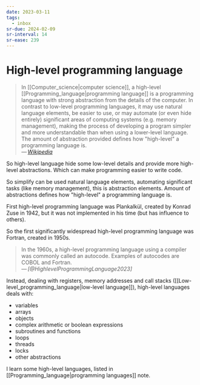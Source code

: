 ```yaml
---
date: 2023-03-11
tags:
  - inbox
sr-due: 2024-02-09
sr-interval: 14
sr-ease: 239
---
```


# High-level programming language

> In [[Computer_science|computer science]], a high-level
> [[Programming_language|programming language]] is a programming language with
> strong abstraction from the details of the computer. In contrast to low-level
> programming languages, it may use natural language elements, be easier to use,
> or may automate (or even hide entirely) significant areas of computing systems
> (e.g. memory management), making the process of developing a program simpler
> and more understandable than when using a lower-level language. The amount of
> abstraction provided defines how "high-level" a programming language is.\
> — <cite>[Wikipedia](https://en.wikipedia.org/wiki/High-level_programming_language)</cite>

So high-level language hide some low-level details and provide more high-level
abstractions. Which can make programming easier to write code.

So simplify can be used natural language elements, automating significant tasks
(like memory management), this is abstraction elements. Amount of abstractions
defines how "high-level" a programming language is.

First high-level programming language was Plankalkül, created by Konrad Zuse in
1942, but it was not implemented in his time (but has influence to others).

So the first significantly widespread high-level programming language was
Fortran, created in 1950s.

> In the 1960s, a high-level programming language using a compiler was commonly
> called an autocode. Examples of autocodes are COBOL and Fortran.\
> — <cite>[@HighlevelProgrammingLanguage2023]</cite>

Instead, dealing with registers, memory addresses and call stacks
([[Low-level_programming_language|low-level language]]), high-level languages
deals with:

- variables
- arrays
- objects
- complex arithmetic or boolean expressions
- subroutines and functions
- loops
- threads
- locks
- other abstractions

I learn some high-level languages, listed in
[[Programming_language|programming languages]] note.
